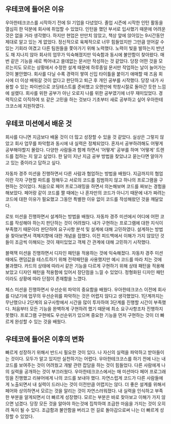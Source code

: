 ## 우테코에 들어온 이유

우아한테크코스를 시작하기 전에 SI 기업을 다녔었다. 졸업 시즌에 시작한 인턴 활동을 열심히 한 덕분에 회사에 취업할 수 있었다. 인턴을 했던 부서로 입사했기 때문에  어려운 것은 없을 거라 생각했다. 하지만 현업은 만만치 않았고, 책상 앞에 앉아있는 9시간동안 제대로 알고 있는 게 없었다. 정신적으로 육체적으로 너무 힘들었지만 그만큼 얻어갈 수 있는 기회라 여겼고 다른 팀원들을 쫓아가기 위해 노력했다. 노력이 빛을 발하는지 반년도 채 지나지 않아 회사의 업무가 익숙해졌지만 익숙함과 동시에 불안함이 찾아왔다. 매번 같은 기능을 새로 찍어내고 쓸데없는 문서만 작성하는 것 같았다. 당장 어떤 것을 모르는지도 모르는 상황에서 수정한 설계 때문에 하루종일 문서만 작업하는 날이 늘어가는 것이 불안했다. 회사를 다닐 수록 경력이 쌓여 신입 타이틀을 붙이기 애매할 때 즈음 회사에 더 이상 배워갈 것이 없다고 판단하고 퇴근 후 개인 공부를 시작했다. 당장 내가 사용할 수 있는 파이썬으로 코딩테스트를 준비했고 오랜만에 학창시절로 돌아간 듯한 느낌에 설렜다. 회사를 위한 공부가 아닌 오로지 나를 위한 공부였기에 너무 재미있었다. 경력직으로 이직하여 또 같은 고민을 하는 것보다 기초부터 새로 공부하고 싶어 우아한테크코스에 지원하였다.

## 우테코 미션에서 배운 것

회사를 다니면 지금보다 배울 것이 더 많고 성장할 수 있을 것 같았다. 실상은 그렇지 않았고 회사 업무를 파악함과 동시에 내 실력은 정체되었다. 혼자서 공부하려해도 어떻게 공부해야할지 몰랐다. 다양한 사람들과 함께 하면서 '어떻게' 공부를 하며 '어떻게' 트렌드를 접하는 지 알고 싶었다.  한 달이 지난 지금 공부 방법을 찾았냐고 묻는다면 알아가고 있는 중이라고 답하고 싶다. 

자동차 경주 미션을 진행하면서 다른 사람과 협업하는 방법을 배웠다. 지금까지의 협업이란 각자 구현할 파트를 정해두고 서로의 코드를 침범하지 않고 하나의 프로그램을 구현하는 것이었다. 처음으로 페어 프로그래밍을 하면서 의논해보며 코드를 짜보는 경험을 해보았다. 페어랑 같이 코드를 짤 때에는 나 혼자만의 코드가 아니기 때문에 내가 짜려는 코드에 대한 이유가 필요했고 그동안 특별한 이유 없이 코드를 작성해왔던 것을 깨달았다.

로또 미션을 진행하면서 설계하는 방법을 배웠다. 자동차 경주 미션에서 어디에 어떤 코드를 작성해야 하는지 판단하는 것이 어려웠다. 내가 구현하는 프로그램에 대한 지식이 부족했기 때문이라 판단하여 요구사항 분석 및 설계에 대해 고민하였다. 설계하는 방법을 찾아보면서 객체지향에 대한 개념을 접했다. 이전 피드백에서 이해가 가지 않았던 것들이 조금씩 이해되는 것이 재미있었고 객체 간 관계에 대해 고민하기 시작했다.

블랙잭 미션을 진행하면서 디자인 패턴을 적용하는 것에 익숙해졌다. 자동차 경주 미션때에도 랜덤값을 테스트하기 위해 전략패턴을 사용했지만 예시 코드를 따라 치는 것에 불과했다. 카드의 상태에 따라서 같은 기능을 다르게 구현하기 위해 상태 패턴을 적용해보았고 디자인 패턴을 적용함에 있어서 장단점을 느낄 수 있었다. 정형화된 디자인 패턴이라도 상황에 따라 단점이 존재함을 느꼈다.

체스 미션을 진행하면서 우선순위 파악의 중요함을 배웠다. 우아한테크코스 이전에 회사를 다녔기에 업무의 우선순위를 파악하는 것은 어렵지 않다고 생각했었다. 1단계까지는 무난했으나 2단계의 요구사항에서 시간을 많이 투자하여 3단계를 진행할 시간이 부족했다. 처음부터 모든 기능을 완벽하게 구현하려 했기 때문에 최소 요구사항조차 진행하지 못했다. 프로그램 구현에도 우선순위가 있으며 중요한 기능을 먼저 구현하는 것이 더 빠르게 완성할 수 있는 것을 배웠다.

## 우테코에 들어온 이후의 변화

빠르게 성장하기 위해서 반드시 필요한 것이 있다. 나 자신의 실력을 파악하고 받아들이는 것이다. 모두가 알고 있지만 실천하기는 어렵다. 우아한테크코스를 하기 전에 나는 내 코드를 보여주는 것이 어려웠고 개발 관련 잡담을 하는 것이 힘들었다. 다른 사람에게 나의 실력을 공개하는 것이 부끄러웠다. 우아한테크코스에서는 매 미션마다 페어 프로그래밍을 진행했고 리뷰어에게 나의 코드를 보내야 했다. 자연스럽게 코드가 다른 사람들에게 노출되면서 내 실력이 드러나는 것이 이전만큼 어렵지는 않다. 더 좋은 설계를 위해서 페어와 상의하면서 모르는 것을 알리는 것이 자연스러워졌다. 내 실력을 인식하고 부족한 부분을 알게되면서 더 빠르게 성장했다. 모르는 부분은 바로 찾아보고 이해가 가지 않으면 넘겼다. 당장 모든 것을 알아야 하는것에 집착하여 조급한 마음을 가지는 것이 오히려 독이 될 수 있다. 조급함과 불안함을 버리고 먼 길로 돌아감으로써 나는 더 빠르게 성장할 수 있었다.
